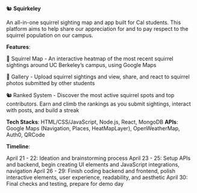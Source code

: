 🐿️ **Squirkeley**

An all-in-one squirrel sighting map and app built for Cal students. This platform aims to help share our appreciation for and to pay respect to the squirrel population on our campus.


**Features**:

🥜 Squirrel Map - An interactive heatmap of the most recent squirrel sightings around UC Berkeley’s campus, using Google Maps

🐻 Gallery - Upload squirrel sightings and view, share, and react to squirrel photos submitted by other students

🐿 Ranked System - Discover the most active squirrel spots and top contributors. Earn and climb the rankings as you submit sightings, interact with posts, and build a streak


**Tech Stacks**: HTML/CSS/JavaScript, Node.js, React, MongoDB
**APIs**: Google Maps (Navigation, Places, HeatMapLayer), OpenWeatherMap, Auth0, QRCode


**Timeline**:

April 21 - 22: Ideation and brainstorming process
April 23 - 25: Setup APIs and backend, begin creating UI elements and JavaScript integrations, navigation
April 26 - 29: Finish coding backend and frontend, polish interactive elements, user experience, readability, and aesthetic
April 30: Final checks and testing, prepare for demo day
